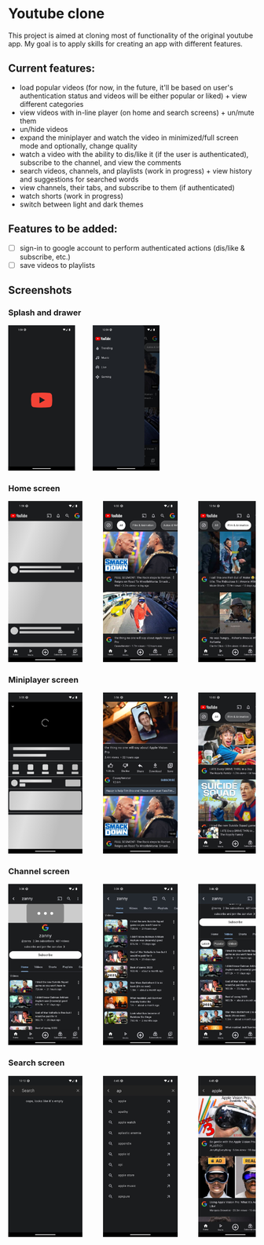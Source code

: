 # Youtube clone

This project is aimed at cloning most of functionality of the original youtube app. My goal is to apply skills for creating an app with different features.

## Current features:
* load popular videos (for now, in the future, it'll be based on user's authentication status and videos will be either popular or liked) + view different categories
* view videos with in-line player (on home and search screens) + un/mute them
* un/hide videos
* expand the miniplayer and watch the video in minimized/full screen mode and optionally, change quality
* watch a video with the ability to dis/like it (if the user is authenticated), subscribe to the channel, and view the comments
* search videos, channels, and playlists (work in progress) + view history and suggestions for searched words
* view channels, their tabs, and subscribe to them (if authenticated)
* watch shorts (work in progress)
* switch between light and dark themes

## Features to be added:
* [ ] sign-in to google account to perform authenticated actions (dis/like & subscribe, etc.)
* [ ] save videos to playlists

## Screenshots

### Splash and drawer
<p>
  <img src="assets/screenshots/splash.jpg" width="27%" alt="Splash screen">
  &nbsp; &nbsp; &nbsp; &nbsp;
  <img src="assets/screenshots/drawer.jpg" width="27%" alt="Splash screen">
</p>

### Home screen
<pre>
<img src="assets/screenshots/home/home_screen_shimmer.jpg" width="30%" alt="Home screen shimmer">     <img src="assets/screenshots/home/home_screen.jpg" width="30%" alt="Home screen">     <img src="assets/screenshots/home/home_screen_filter.jpg" width="30%" alt="Home screen video filter">     <img src="assets/screenshots/home/home_screen_filter_in-line_player.jpg" width="30%" alt="Home screen in-line video player">     <img src="assets/screenshots/home/home_screen_hide_video.jpg" width="30%" alt="Hide video on home screen">     <img src="assets/screenshots/home/home_screen_video_options.jpg" width="30%" alt="Home screen video options">     <img src="assets/screenshots/settings_pop-up_dark.jpg" width="30%" alt="Settings pop-up dark">     <img src="assets/screenshots/settings_pop-up_light.jpg" width="30%" alt="settings pop-up light">     <img src="assets/screenshots/home/home_screen_light_alt.jpg" width="30%" alt="Home screen in light mode">
</pre>

### Miniplayer screen
<pre>
<img src="assets/screenshots/miniplayer/mp_loading.jpg" width="30%" alt="miniplayer screen shimmer">     <img src="assets/screenshots/miniplayer/mp_loaded.jpg" width="30%" alt="miniplayer screen loaded">     <img src="assets/screenshots/miniplayer/mp_minimized.jpg" width="30%" alt="miniplayer screen minimized">     <img src="assets/screenshots/miniplayer/mp_half_minimized.jpg" width="30%" alt="miniplayer screen half minimized">     <img src="assets/screenshots/miniplayer/mp_description.jpg" width="30%" alt="miniplayer screen description">     <img src="assets/screenshots/miniplayer/mp_auth_action.jpg" width="30%" alt="miniplayer screen auth action">     <img src="assets/screenshots/miniplayer/mp_share.jpg" width="30%" alt="miniplayer screen share video">     <img src="assets/screenshots/miniplayer/mp_comments.jpg" width="30%" alt="miniplayer screen comments">     <img src="assets/screenshots/miniplayer/mp_comments_expanded.jpg" width="30%" alt="miniplayer screen comments expanded">     <img src="assets/screenshots/miniplayer/mp_suggestions.jpg" width="30%" alt="miniplayer screen suggestions">     <img src="assets/screenshots/miniplayer/mp_video_actions.jpg" width="30%" alt="miniplayer screen video actions">     <img src="assets/screenshots/miniplayer/mp_light.jpg" width="30%" alt="miniplayer screen light theme">     <img src="assets/screenshots/miniplayer/mp_video_actions_light.jpg" width="30%" alt="miniplayer screen video actions light theme">
</pre>

### Channel screen
<pre>
<img src="assets/screenshots/channel/channel_home_tab.jpg" width="30%" alt="channel home tab">     <img src="assets/screenshots/channel/channel_home_tab_1.jpg" width="30%" alt="channel home tab 1">     <img src="assets/screenshots/channel/channel_videos_tab_latest.jpg" width="30%" alt="channel videos tab latest">     <img src="assets/screenshots/channel/channel_videos_tab_popular.jpg" width="30%" alt="channel videos tab popular">     <img src="assets/screenshots/channel/channel_shorts_tab_empty.jpg" width="30%" alt="channel shorts tab empty">     <img src="assets/screenshots/channel/channel_playlists_tab.jpg" width="30%" alt="channel playlists tab">     <img src="assets/screenshots/channel/channel_community_tab.jpg" width="30%" alt="channel community tab">
</pre>

### Search screen
<pre>
<img src="assets/screenshots/search/empty_search.png" width="30%" alt="empty search">     <img src="assets/screenshots/search/search_suggestions.jpg" width="30%" alt="search suggestions">     <img src="assets/screenshots/search/search_results.jpg" width="30%" alt="search results">     <img src="assets/screenshots/search/search_suggestions_full.jpg" width="30%" alt="search suggestions full">     <img src="assets/screenshots/search/search_history_long.jpg" width="30%" alt="search history long">
</pre>